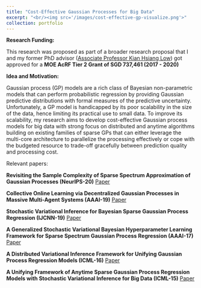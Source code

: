 ```yaml
---
title: "Cost-Effective Gaussian Processes for Big Data"
excerpt: "<br/><img src='/images/cost-effective-gp-visualize.png'>"
collection: portfolio
---
```


**Research Funding:**

<p align="justify">

This research was proposed as part of a broader research proposal that I and my former PhD advisor (<a href="www.comp.nus.edu.sg/~lowkh">Associate Professor Kian Hsiang Low</a>) got approved for a **MOE AcRF Tier 2 Grant of SGD 737,461 (2017 - 2020)**

</p>


**Idea and Motivation:**

<p align="justify">

Gaussian process (GP) models are a rich class of Bayesian non-parametric models that can perform probabilistic regression by providing Gaussian predictive distributions with formal measures of the predictive uncertainty. Unfortunately, a GP model is handicapped by its poor scalability in the size of the data, hence limiting its practical use to small data. To improve its scalability, my research aims to develop cost-effective Gaussian process models for big data with strong focus on distributed and anytime algorithms building on existing families of sparse GPs that can either leverage the multi-core architecture to parallelize the processing effectively or cope with the budgeted resource to trade-off gracefully between prediction quality and processing cost.

</p> 
 
Relevant papers:

**Revisiting the Sample Complexity of Sparse Spectrum Approximation of Gaussian Processes (NeurIPS-20)** [Paper](https://htnghia87.github.io/publication/neurips20)

**Collective Online Learning via Decentralized Gaussian Processes in Massive Multi-Agent Systems (AAAI-19)** [Paper](https://htnghia87.github.io/publication/aaai19)

**Stochastic Variational Inference for Bayesian Sparse Gaussian Process Regression (IJCNN-19)** [Paper](https://htnghia87.github.io/publication/ijcnn19) 

**A Generalized Stochastic Variational Bayesian Hyperparameter Learning Framework for Sparse Spectrum Gaussian Process Regression (AAAI-17)** [Paper](https://htnghia87.github.io/publication/aaai17)

**A Distributed Variational Inference Framework for Unifying Gaussian Process Regression Models (ICML-16)** [Paper](https://htnghia87.github.io/publication/icml16)

**A Unifying Framework of Anytime Sparse Gaussian Process Regression Models with Stochastic Variational Inference for Big Data (ICML-15)** [Paper](https://htnghia87.github.io/publication/icml15)







